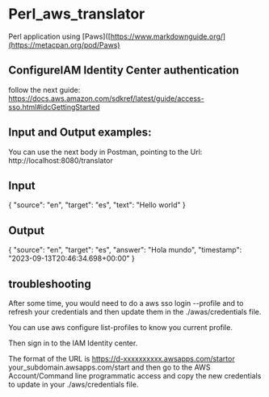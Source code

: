 # Perl_aws_translator

Perl application using [Paws]([https://www.markdownguide.org/](https://metacpan.org/pod/Paws)
## ConfigureIAM Identity Center authentication
follow the next guide: https://docs.aws.amazon.com/sdkref/latest/guide/access-sso.html#idcGettingStarted

## Input and Output examples:
You can use the next body in Postman, pointing to the Url: http://localhost:8080/translator

## Input
{
"source": "en",
"target": "es",
"text": "Hello world"
}
## Output
{
"source": "en",
"target": "es",
"answer": "Hola mundo",
"timestamp": "2023-09-13T20:46:34.698+00:00"
}
## troubleshooting
After some time, you would need to do a aws sso login  --profile <profile-name> and to refresh your credentials and then update them in the ./awas/credentials file.

You can use aws configure list-profiles to know you current profile.

Then sign in to the IAM Identity center.

The format of the URL is https://d-xxxxxxxxxx.awsapps.com/startor your_subdomain.awsapps.com/start and then go to the AWS Account/Command line programmatic access and copy the new credentials to update in your ./aws/credentials file.
